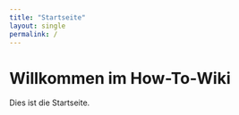 ```yaml
---
title: "Startseite"
layout: single
permalink: /
---
```


# Willkommen im How-To-Wiki

Dies ist die Startseite.
